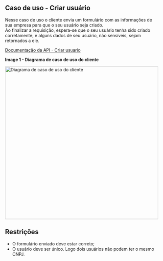 ## Caso de uso - Criar usuário

Nesse caso de uso o cliente envia um formulário com as informações de sua empresa para que o seu usuário seja criado.
</br>
Ao finalizar a requisição, espera-se que o seu usuário tenha sido criado corretamente, e alguns dados de seu usuário, não sensíveis, sejam retornados a ele.

[Documentação da API - Criar usuario](https://documenter.getpostman.com/view/9868741/2s9YkgC4cN#45e8185e-ad1c-4d59-8160-d86854194911)

**Image 1 - Diagrama de caso de uso do cliente**

<img src="https://amor-saude.s3.amazonaws.com/Casos+de+uso+cliente.jpg" width="500" alt="Diagrama de caso de uso do cliente">


## Restrições

- O formulário enviado deve estar correto;
- O usuário deve ser único. Logo dois usuários não podem ter o mesmo CNPJ.
